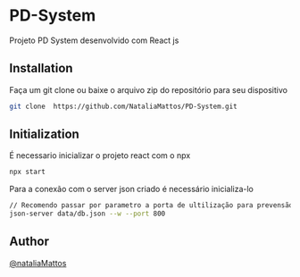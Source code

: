 # PD-System
Projeto PD System desenvolvido com React js

## Installation

Faça um git clone ou baixe o arquivo zip do repositório para seu dispositivo

```bash
git clone  https://github.com/NataliaMattos/PD-System.git
```

## Initialization

É necessario inicializar o projeto react com o npx
```bash
npx start
```
Para a conexão com o server json criado é necessário inicializa-lo
```bash
// Recomendo passar por parametro a porta de ultilização para prevensão de conflitos
json-server data/db.json --w --port 800
```

## Author
[@nataliaMattos](https://www.instagram.com/nat_141)
